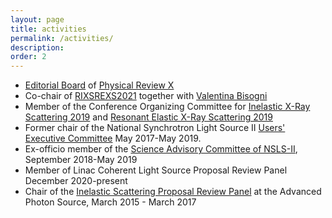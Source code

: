 ```yaml
---
layout: page
title: activities
permalink: /activities/
description:
order: 2
---
```


* [Editorial Board](https://journals.aps.org/prx/staff) of [Physical Review X](https://journals.aps.org/prx/)
* Co-chair of [RIXSREXS2021](https://www.bnl.gov/rixsrexs2021/) together with [Valentina Bisogni](https://www.bnl.gov/staff/bisogni)
* Member of the Conference Organizing Committee for [Inelastic X-Ray Scattering 2019](https://www.bnl.gov/ixs2019) and [Resonant Elastic X-Ray Scattering 2019](https://www.bnl.gov/rexs2019/)
* Former chair of the National Synchrotron Light Source II [Users' Executive Committee](http://nslsuec.org/) May 2017-May 2019.
* Ex-officio member of the [Science Advisory Committee of NSLS-II](https://www.bnl.gov/nsls2/committees/), September 2018-May 2019
* Member of Linac Coherent Light Source Proposal Review Panel December 2020-present
* Chair of the [Inelastic Scattering Proposal Review Panel](https://www.aps.anl.gov/About/Committees/Proposal-Review-Panels) at the Advanced Photon Source, March 2015 -
March 2017
